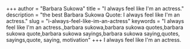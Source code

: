 +++
author = "Barbara Sukowa"
title = "I always feel like I'm an actress."
description = "the best Barbara Sukowa Quote: I always feel like I'm an actress."
slug = "i-always-feel-like-im-an-actress"
keywords = "I always feel like I'm an actress.,barbara sukowa,barbara sukowa quotes,barbara sukowa quote,barbara sukowa sayings,barbara sukowa saying,quotes, sayings,quote, saying, motivation"
+++
I always feel like I'm an actress.
